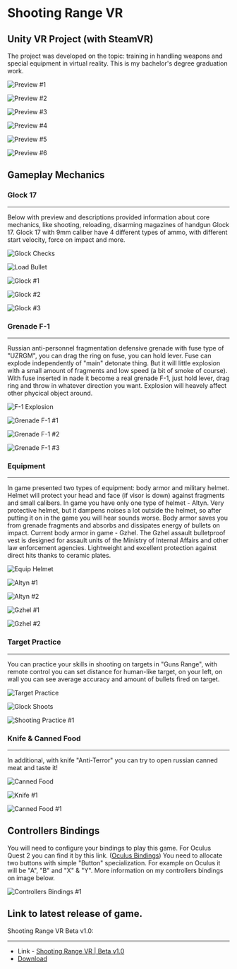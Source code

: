 # Shooting Range VR

## Unity VR Project (with SteamVR)

The project was developed on the topic: training in handling weapons and special equipment in virtual reality. This is my bachelor's degree graduation work.

![Preview #1](./Images/Gameplay/Screenshots/scr7.png)

![Preview #2](./Images/Gameplay/Screenshots/scr6.png)

![Preview #3](./Images/Gameplay/Screenshots/scr9.png)

![Preview #4](./Images/Gameplay/Screenshots/scr11.png)

![Preview #5](./Images/Gameplay/Screenshots/scr13.png)

![Preview #6](./Images/Gameplay/Screenshots/scr4.png)

## Gameplay Mechanics

### Glock 17

---

Below with preview and descriptions provided information about core mechanics, like shooting, reloading, disarming magazines of handgun Glock 17.
Glock 17 with 9mm caliber have 4 different types of ammo, with different start velocity, force on impact and more.

![Glock Checks](./Images/Gameplay/Gifs/glock_check.gif)

![Load Bullet](./Images/Gameplay/Gifs/load_bullet.gif)

![Glock #1](./Images/Gameplay/Screenshots/scr18.png)

![Glock #2](./Images/Gameplay/Screenshots/scr19.png)

![Glock #3](./Images/Gameplay/Screenshots/scr20.png)

### Grenade F-1

---

Russian anti-personnel fragmentation defensive grenade with fuse type of "UZRGM", you can drag the ring on fuse, you can hold lever. Fuse can explode independently of "main" detonate thing. But it will little explosion with a small amount of fragments and low speed (a bit of smoke of course). With fuse inserted in nade it become a real grenade F-1, just hold lever, drag ring and throw in whatever direction you want. Explosion will heavely affect other phycical object around.

![F-1 Explosion](./Images/Gameplay/Gifs/grenade_explosion.gif)

![Grenade F-1 #1](./Images/Gameplay/Screenshots/scr21.png)

![Grenade F-1 #2](./Images/Gameplay/Screenshots/scr22.png)

![Grenade F-1 #3](./Images/Gameplay/Screenshots/scr25.png)

### Equipment

---

In game presented two types of equipment: body armor and military helmet. Helmet will protect your head and face (if visor is down) against fragments and small calibers. In game you have only one type of helmet - Altyn. Very protective helmet, but it dampens noises a lot outside the helmet, so after putting it on in the game you will hear sounds worse.
Body armor saves you from grenade fragments and absorbs and dissipates energy of bullets on impact. Current body armor in game - Gzhel. The Gzhel assault bulletproof vest is designed for assault units of the Ministry of Internal Affairs and other law enforcement agencies. Lightweight and excellent protection against direct hits thanks to ceramic plates.

![Equip Helmet](./Images/Gameplay/Gifs/equip_helmet.gif)

![Altyn #1](./Images/Gameplay/Screenshots/scr14.png)

![Altyn #2](./Images/Gameplay/Screenshots/scr16.png)

![Gzhel #1](./Images/Gameplay/Screenshots/scr15.png)

![Gzhel #2](./Images/Gameplay/Screenshots/scr17.png)

### Target Practice

---

You can practice your skills in shooting on targets in "Guns Range", with remote control you can set distance for human-like target, on your left, on wall you can see average accuracy and amount of bullets fired on target.

![Target Practice](./Images/Gameplay/Gifs/move_target.gif)

![Glock Shoots](./Images/Gameplay/Gifs/glock_shooting.gif)

![Shooting Practice #1](./Images/Gameplay/Screenshots/scr9.png)

### Knife & Canned Food

---

In additional, with knife "Anti-Terror" you can try to open russian canned meat and taste it!

![Canned Food](./Images/Gameplay/Gifs/canned_food.gif)

![Knife #1](./Images/Gameplay/Screenshots/scr24.png)

![Canned Food #1](./Images/Gameplay/Screenshots/scr23.png)

## Controllers Bindings

You will need to configure your bindings to play this game. For Oculus Quest 2 you can find it by this link. ([Oculus Bindings](/ControllerBindings/shootings_range_vr_oculus_quest_2.json))
You need to allocate two buttons with simple "Button" specialization. For example on Oculus it will be "A", "B" and "X" & "Y". More information on my controllers bindings on image below.

![Controllers Bindings #1](./Images/Instructions/scr1.png)

## Link to latest release of game.

Shooting Range VR Beta v1.0:

---

- Link - [Shooting Range VR | Beta v1.0](https://github.com/kaayran/ShootingRangeVR/releases/download/beta/Beta_ShootingRangeVR.zip)
- [Download](https://github.com/kaayran/ShootingRangeVR/releases/download/beta/Beta_ShootingRangeVR.zip)
